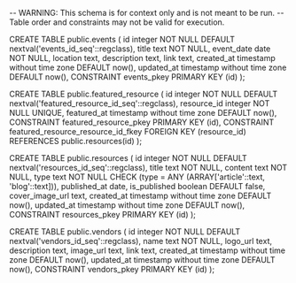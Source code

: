 -- WARNING: This schema is for context only and is not meant to be run.
-- Table order and constraints may not be valid for execution.

CREATE TABLE public.events (
id integer NOT NULL DEFAULT nextval('events_id_seq'::regclass),
title text NOT NULL,
event_date date NOT NULL,
location text,
description text,
link text,
created_at timestamp without time zone DEFAULT now(),
updated_at timestamp without time zone DEFAULT now(),
CONSTRAINT events_pkey PRIMARY KEY (id)
);

CREATE TABLE public.featured_resource (
id integer NOT NULL DEFAULT nextval('featured_resource_id_seq'::regclass),
resource_id integer NOT NULL UNIQUE,
featured_at timestamp without time zone DEFAULT now(),
CONSTRAINT featured_resource_pkey PRIMARY KEY (id),
CONSTRAINT featured_resource_resource_id_fkey FOREIGN KEY (resource_id) REFERENCES public.resources(id)
);

CREATE TABLE public.resources (
id integer NOT NULL DEFAULT nextval('resources_id_seq'::regclass),
title text NOT NULL,
content text NOT NULL,
type text NOT NULL CHECK (type = ANY (ARRAY['article'::text, 'blog'::text])),
published_at date,
is_published boolean DEFAULT false,
cover_image_url text,
created_at timestamp without time zone DEFAULT now(),
updated_at timestamp without time zone DEFAULT now(),
CONSTRAINT resources_pkey PRIMARY KEY (id)
);

CREATE TABLE public.vendors (
id integer NOT NULL DEFAULT nextval('vendors_id_seq'::regclass),
name text NOT NULL,
logo_url text,
description text,
image_url text,
link text,
created_at timestamp without time zone DEFAULT now(),
updated_at timestamp without time zone DEFAULT now(),
CONSTRAINT vendors_pkey PRIMARY KEY (id)
);
